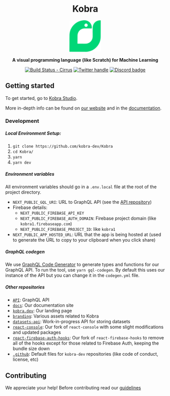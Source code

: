 <div align="center">


<h1> Kobra</h1>
<img src="./.github/logo.svg" alt="drawing" width="100"/>

**A visual programming language (like Scratch) for Machine Learning**


[![Build Status - Cirrus][]][Build status] [![Twitter handle][]][Twitter badge] [![Discord badge][]][Discord server]


</div>

## Getting started

To get started, go to [Kobra Studio](https://studio.kobra.dev/editor).

More in-depth info can be found on [our website](https://kobra.dev/) and in the [documentation](https://docs.kobra.dev/).


### Development

##### Local Environment Setup:
1. `git clone https://github.com/kobra-dev/Kobra`
2. `cd Kobra/`
3. `yarn`
4. `yarn dev`

##### Environment variables
All environment variables should go in a `.env.local` file at the root of the project directory.
- `NEXT_PUBLIC_GQL_URI`: URL to GraphQL API (see the [API repository](https://github.com/kobra-dev/API))
- Firebase details:
    - `NEXT_PUBLIC_FIREBASE_API_KEY`
    - `NEXT_PUBLIC_FIREBASE_AUTH_DOMAIN`: Firebase project domain (like `kobra1.firebaseapp.com`)
    - `NEXT_PUBLIC_FIREBASE_PROJECT_ID`: like `kobra1`
- `NEXT_PUBLIC_APP_HOSTED_URL`: URL that the app is being hosted at (used to generate the URL to copy to your clipboard when you click share)

##### GraphQL codegen
We use [GraphQL Code Generator](https://github.com/dotansimha/graphql-code-generator) to generate types and functions for our GraphQL API. To run the tool, use `yarn gql-codegen`. By default this uses our instance of the API but you can change it in the `codegen.yml` file.

##### Other repositories
 - [`API`](https://github.com/kobra-dev/API): GraphQL API
 - [`docs`](https://github.com/kobra-dev/docs): Our documentation site
 - [`kobra.dev`](https://github.com/kobra-dev/kobra.dev): Our landing page
 - [`branding`](https://github.com/kobra-dev/branding): Various assets related to Kobra
 - [`datasets-api`](https://github.com/kobra-dev/datasets-api): Work-in-progress API for storing datasets
 - [`react-console`](https://github.com/kobra-dev/react-console): Our fork of `react-console` with some slight modifications and updated packages
 - [`react-firebase-auth-hooks`](https://github.com/kobra-dev/react-firebase-auth-hooks): Our fork of `react-firebase-hooks` to remove all of the hooks except for those related to Firebase Auth, keeping the bundle size down
 - [`.github`](https://github.com/kobra-dev/.github): Default files for `kobra-dev` repositories (like code of conduct, license, etc)

## Contributing

We appreciate your help!
Before contributing read our [guidelines](https://github.com/kobra-dev/Kobra/blob/dev/CONTRIBUTING.md)


[Build Status - Cirrus]: https://github.com/kobra-dev/Kobra/actions/workflows/ci.yml/badge.svg?branch=dev&event=push
[Build status]: https://github.com/kobra-dev/Kobra/actions
[Twitter badge]: https://twitter.com/intent/follow?screen_name=kobra_dev
[Twitter handle]: https://img.shields.io/twitter/follow/kobra_dev.svg?style=social&label=Follow
[Discord badge]: https://img.shields.io/discord/755660905173483641?label=Discord&style=social
[Discord server]: https://discord.gg/kobra
